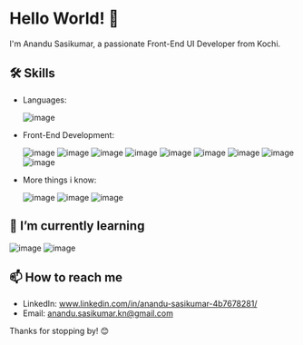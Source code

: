 # Hello World! 👋

I'm Anandu Sasikumar, a passionate Front-End UI Developer from Kochi.

## 🛠️ Skills

- Languages:
  
   ![image](https://github.com/Anandu-Sasikumar/Anandu-Sasikumar/assets/144160165/cb299fbe-9723-4ca7-93bb-3f83021c75bd)

- Front-End Development:

   ![image](https://github.com/Anandu-Sasikumar/Anandu-Sasikumar/assets/144160165/651e286d-349e-4056-8943-c552f8e33a52) ![image](https://github.com/Anandu-Sasikumar/Anandu-Sasikumar/assets/144160165/3a8793b7-e625-467a-af85-6bd82a60361b) ![image](https://github.com/Anandu-Sasikumar/Anandu-Sasikumar/assets/144160165/4d01615d-8dfa-4cf6-a8cd-28aefdc6b67a) ![image](https://github.com/Anandu-Sasikumar/Anandu-Sasikumar/assets/144160165/5ee45e30-88f0-4c4c-8cac-eaa8901d8449) ![image](https://github.com/Anandu-Sasikumar/Anandu-Sasikumar/assets/144160165/eb6a34a9-e6c8-45cc-a193-92f72c27f01f) ![image](https://github.com/Anandu-Sasikumar/Anandu-Sasikumar/assets/144160165/1e783fa5-22d7-426a-b996-05e049a70699) ![image](https://github.com/Anandu-Sasikumar/Anandu-Sasikumar/assets/144160165/fa24138a-6a97-4846-b447-2316b633870d) ![image](https://github.com/Anandu-Sasikumar/Anandu-Sasikumar/assets/144160165/4179d1fa-453c-470e-93f6-9a1efe73f818) ![image](https://github.com/Anandu-Sasikumar/Anandu-Sasikumar/assets/144160165/20ee00bd-8dbf-4505-8571-7017bec63dd1)

- More things i know:

  ![image](https://github.com/Anandu-Sasikumar/Anandu-Sasikumar/assets/144160165/61f68b82-d8b2-4396-bcc3-baa00c196a7c) ![image](https://github.com/Anandu-Sasikumar/Anandu-Sasikumar/assets/144160165/45b76828-a1e2-4252-b82b-d1d2e081f66d) ![image](https://github.com/Anandu-Sasikumar/Anandu-Sasikumar/assets/144160165/6e41be5e-ed41-498b-9a23-e7bf388a58a5)


## 🌱 I’m currently learning

   ![image](https://github.com/Anandu-Sasikumar/Anandu-Sasikumar/assets/144160165/417efba3-8785-4e7e-a5dc-e4850a748b28) ![image](https://github.com/Anandu-Sasikumar/Anandu-Sasikumar/assets/144160165/1a03ba9c-a683-4f41-a87c-7a25a47b0076)


## 📫 How to reach me

- LinkedIn: www.linkedin.com/in/anandu-sasikumar-4b7678281/
- Email: anandu.sasikumar.kn@gmail.com


Thanks for stopping by! 😊

